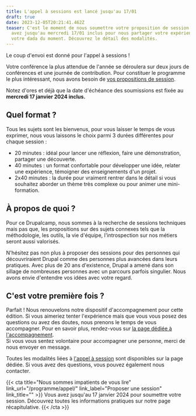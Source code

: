 ```yaml
---
title: L'appel à sessions est lancé jusqu'au 17/01
draft: true
date: 2023-12-05T20:21:41.462Z
teaser: C'est le moment de nous soumettre votre proposition de session ! Vous
  avez jusqu'au mercredi 17/01 inclus pour nous partager votre expérience ou
  votre dada du moment. Découvrez le détail des modalités.
---
```

Le coup d'envoi est donné pour l'appel à sessions !

Votre conférence la plus attendue de l'année se déroulera sur deux jours de conférences et une journée de contribution. Pour constituer le programme le plus intéressant, nous avons besoin de [vos propositions de session](/programme/appel/).

Notez d'ores et déjà que la date d'échéance des soumissions est fixée au **mercredi 17 janvier 2024 inclus.**

## Quel format ?

Tous les sujets sont les bienvenus, pour vous laisser le temps de vous exprimer, nous vous laissons le choix parmi 3 durées différentes pour chaque session :

* 20 minutes : idéal pour lancer une réflexion, faire une démonstration, partager une découverte.
* 40 minutes : un format confortable pour développer une idée, relater une expérience, témoigner des enseignements d'un projet.
* 2x40 minutes : la durée pour vraiment rentrer dans le détail si vous souhaitez aborder un thème très complexe ou pour animer une mini-formation.

## À propos de quoi ?

Pour ce Drupalcamp, nous sommes à la recherche de sessions techniques mais pas que, les propositions sur des sujets connexes tels que la méthodologie, les outils, la vie d'équipe, l'introspection sur nos métiers seront aussi valorisés.

N'hésitez pas non plus à proposer des sessions pour des personnes qui découvriraient Drupal comme des personnes plus avancées dans leurs pratiques. Avec plus de 20 ans d'existence, Drupal a amené dans son sillage de nombreuses personnes avec un parcours parfois singulier. Nous avons envie d'entendre vos idées avec votre regard.

## C'est votre première fois ?

Parfait ! Nous renouvelons notre dispositif d'accompagnement pour cette édition. Si vous aimeriez tenter l'expérience mais que vous vous posez des questions ou avez des doutes, nous prenons le temps de vous accompagner. Pour en savoir plus, rendez-vous sur [la page dédiée à l'accompagnement](/programme/accompagnement).\
Si vous vous sentez volontaire pour accompagner une personne, merci de nous envoyer en message.

Toutes les modalités liées à [l'appel à session](/programme/appel/) sont disponibles sur la page dédiée. Si vous avez des questions, vous pouvez également nous contacter.


{{< cta
title="Nous sommes impatients de vous lire"
link_url="/programme/appel/"
link_label="Proposer une session"
link_title="" >}}
Vous avez jusqu'au 17 janvier 2024 pour soumettre votre session. Découvrez toutes les informations pratiques sur notre page récapitulative.
{{< /cta >}}